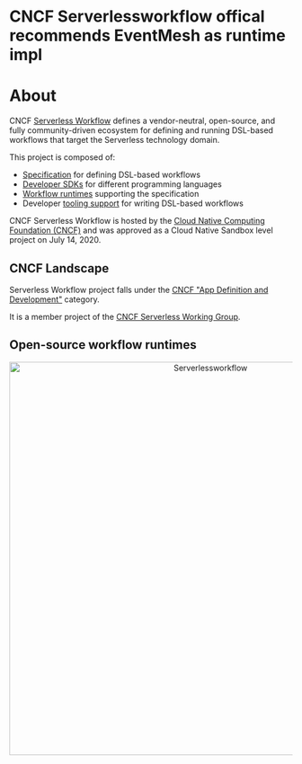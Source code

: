 # CNCF Serverlessworkflow offical recommends EventMesh as runtime impl

# About

CNCF [Serverless Workflow](https://serverlessworkflow.io/) defines a vendor-neutral, open-source, and fully community-driven ecosystem for defining and running DSL-based workflows that target the Serverless technology domain.

This project is composed of:

* [Specification](https://github.com/serverlessworkflow/specification/blob/main/specification.md) for defining DSL-based workflows
* [Developer SDKs](#sdks) for different programming languages
* [Workflow runtimes](#runtimes) supporting the specification
* Developer [tooling support](#tooling) for writing DSL-based workflows

CNCF Serverless Workflow is hosted by the [Cloud Native Computing Foundation (CNCF)](https://www.cncf.io/) and was approved as a
Cloud Native Sandbox level project on July 14, 2020.

## CNCF Landscape

Serverless Workflow project falls under the [CNCF "App Definition and Development"](https://landscape.cncf.io/card-mode?category=app-definition-and-development&grouping=category) category.

It is a member project of the [CNCF Serverless Working Group](https://github.com/cncf/wg-serverless).

## Open-source workflow runtimes
<p align="center">
<a href="https://serverlessworkflow.io" target="_blank"><img src="/images/serverlessworkflow-official.png" width="700px" alt="Serverlessworkflow"/></a>
</p>
